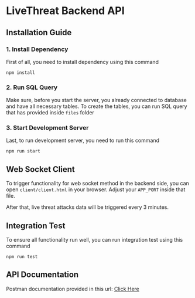 # LiveThreat Backend API
## Installation Guide
### 1. Install Dependency
First of all, you need to install dependency using this command
```
npm install
```
### 2. Run SQL Query
Make sure, before you start the server, you already connected to database and have all necessary tables. To create the tables, you can run SQL query that has provided inside `files` folder
### 3. Start Development Server
Last, to run development server, you need to run this command
```
npm run start
```

## Web Socket Client
To trigger functionality for web socket method in the backend side, you can open `client/client.html` in your browser. Adjust your `APP_PORT` inside that file.

After that, live threat attacks data will be triggered every 3 minutes.

## Integration Test
To ensure all functionality run well, you can run integration test using this command
```
npm run test
```

## API Documentation
Postman documentation provided in this url: [Click Here](https://documenter.getpostman.com/view/11912848/2sAXqmBkbi)